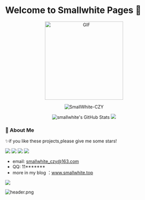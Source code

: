 # Welcome to Smallwhite Pages 👋
<div align="center">

<img align="center" alt="GIF" height="250px" src="https://media.giphy.com/media/du3J3cXyzhj75IOgvA/giphy.gif" />

![SmallWhite-CZY](https://count.getloli.com/get/@SmallWhite-CZY)

<img  src="https://github-readme-stats.vercel.app/api?username=SmallWhite-CZY&&show_icons=true&theme=default_repocard&line_height=27&v=5&count_private=true" alt="smallwhite's GitHub Stats" />
<img  src="https://github-readme-stats.vercel.app/api/top-langs/?username=SmallWhite-CZY&theme=default_repocard&layout=compact&hide=glsl,python" />
</div>


### 🌱 About Me
✨if you like these projects,please give me some stars!
 
[![](https://img.shields.io/badge/OS-Arch%20Linux-33aadd?style=flat-square&logo=arch-linux&logoColor=ffffff)](https://www.archlinux.org/)
[![](https://img.shields.io/badge/iPhone-12-D5D4D4?style=flat-square&logo=apple&logoColor=FFFFFF)](https://www.apple.com/)
![](https://img.shields.io/badge/-python-007396?style=flat-square&logo=python&logoColor=ffffff)
![](https://img.shields.io/badge/-pytorch-FF8300?style=flat-square&logo=pytorch&logoColor=ffffff)

- email: smallwhite_czy@163.com
- QQ:    11*******
- more in my blog ：www.smallwhite.top

![](https://komarev.com/ghpvc/?Smallwhite-CZY&color=green)

![header.png](https://ossbao.oss-cn-qingdao.aliyuncs.com/github/header.png)



<!--
**SmallWhite-CZY/SmallWhite-CZY** is a ✨ _special_ ✨ repository because its `README.md` (this file) appears on your GitHub profile.

Here are some ideas to get you started:

- 🔭 I’m currently working on ...
- 🌱 I’m currently learning ...
- 👯 I’m looking to collaborate on ...
- 🤔 I’m looking for help with ...
- 💬 Ask me about ...
- 📫 How to reach me: ...
- 😄 Pronouns: ...
- ⚡ Fun fact: ...
-->
